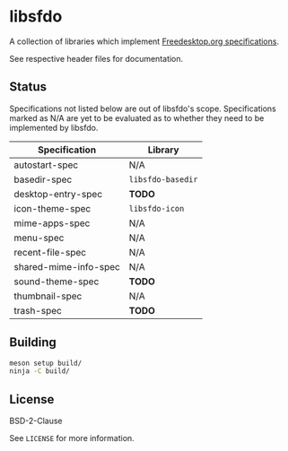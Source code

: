 # libsfdo

A collection of libraries which implement [Freedesktop.org specifications].

See respective header files for documentation.

[Freedesktop.org specifications]: https://specifications.freedesktop.org/

## Status

Specifications not listed below are out of libsfdo's scope. Specifications marked as N/A are yet to be evaluated as to whether they need to be implemented by libsfdo.

Specification | Library
-|-
autostart-spec | N/A
basedir-spec | `libsfdo-basedir`
desktop-entry-spec | **TODO**
icon-theme-spec | `libsfdo-icon`
mime-apps-spec | N/A
menu-spec | N/A
recent-file-spec | N/A
shared-mime-info-spec | N/A
sound-theme-spec | **TODO**
thumbnail-spec | N/A
trash-spec | **TODO**

## Building

```sh
meson setup build/
ninja -C build/
```

## License

BSD-2-Clause

See `LICENSE` for more information.
